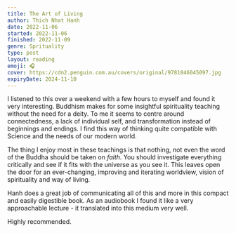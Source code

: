 ```yaml
---
title: The Art of Living
author: Thich Nhat Hanh
date: 2022-11-06
started: 2022-11-06
finished: 2022-11-09
genre: Sprituality
type: post
layout: reading
emoji: 🎧
cover: https://cdn2.penguin.com.au/covers/original/9781846045097.jpg
expiryDate: 2024-11-10
---
```


I listened to this over a weekend with a few hours to myself and found it very interesting. Buddhism makes for some insightful spirituality teaching without the need for a deity. To me it seems to centre around connectedness, a lack of individual self, and transformation instead of beginnings and endings. I find this way of thinking quite compatible with Science and the needs of our modern world.

The thing I enjoy most in these teachings is that nothing, not even the word of the Buddha should be taken on _faith_. You should investigate everything critically and see if it fits with the universe as you see it. This leaves open the door for an ever-changing, improving and iterating worldview, vision of spirituality and way of living.

Hanh does a great job of communicating all of this and more in this compact and easily digestible book. As an audiobook I found it like a very approachable lecture - it translated into this medium very well.

Highly recommended.